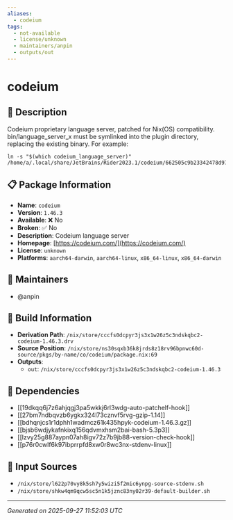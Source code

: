```yaml
---
aliases:
  - codeium
tags:
  - not-available
  - license/unknown
  - maintainers/anpin
  - outputs/out
---
```


# codeium

## 📝 Description

Codeium proprietary language server, patched for Nix(OS) compatibility.
bin/language_server_x must be symlinked into the plugin directory, replacing the existing binary.
For example:
```shell
ln -s "$(which codeium_language_server)" /home/a/.local/share/JetBrains/Rider2023.1/codeium/662505c9b23342478d971f66a530cd102ae35df7/language_server_linux_x64
```


## 📋 Package Information

- **Name**: `codeium`
- **Version**: `1.46.3`
- **Available**: ❌ No
- **Broken**: ✅ No
- **Description**: Codeium language server
- **Homepage**: [https://codeium.com/](https://codeium.com/)
- **License**: `unknown`
- **Platforms**: `aarch64-darwin`, `aarch64-linux`, `x86_64-linux`, `x86_64-darwin`
## 👥 Maintainers

- @anpin


## 🔧 Build Information

- **Derivation Path**: `/nix/store/cccfs0dcpyr3js3x1w26z5c3ndskqbc2-codeium-1.46.3.drv`
- **Source Position**: `/nix/store/ns30sqxb36k8jrds8z18rv96bpnwc60d-source/pkgs/by-name/co/codeium/package.nix:69`
- **Outputs**:
  - `out`:  `/nix/store/cccfs0dcpyr3js3x1w26z5c3ndskqbc2-codeium-1.46.3`

## 🔗 Dependencies

- [[19dkqq6j7z6ahjqgj3pa5wkkj6rl3wdg-auto-patchelf-hook]]
- [[27bm7ndbqvzb6ygkx324l73cznvf5rvg-gzip-1.14]]
- [[bdhqnjcs1r1dphh1wadmcz61k435hpyk-codeium-1.46.3.gz]]
- [[bjsb6wdjykafnkixq156qdvmxhsm2bai-bash-5.3p3]]
- [[lzvy25g887aypn07ah8igv72z7b9jb88-version-check-hook]]
- [[p76r0cwlf6k97ibprrpfd8xw0r8wc3nx-stdenv-linux]]

## 📁 Input Sources

- `/nix/store/l622p70vy8k5sh7y5wizi5f2mic6ynpg-source-stdenv.sh`
- `/nix/store/shkw4qm9qcw5sc5n1k5jznc83ny02r39-default-builder.sh`

---
*Generated on 2025-09-27 11:52:03 UTC*
